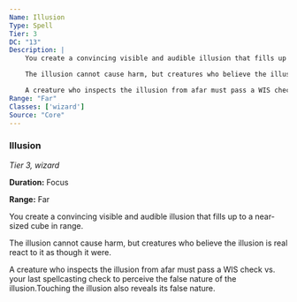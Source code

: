 ```yaml
---
Name: Illusion
Type: Spell
Tier: 3
DC: "13"
Description: |
    You create a convincing visible and audible illusion that fills up to a near-sized cube in range.

    The illusion cannot cause harm, but creatures who believe the illusion is real react to it as though it were.

    A creature who inspects the illusion from afar must pass a WIS check vs. your last spellcasting check to perceive the false nature of the illusion.Touching the illusion also reveals its false nature.Duration: "Focus"
Range: "Far"
Classes: ['wizard']
Source: "Core"
---
```


### Illusion

_Tier 3, wizard_

**Duration:** Focus

**Range:** Far

You create a convincing visible and audible illusion that fills up to a near-sized cube in range.

The illusion cannot cause harm, but creatures who believe the illusion is real react to it as though it were.

A creature who inspects the illusion from afar must pass a WIS check vs. your last spellcasting check to perceive the false nature of the illusion.Touching the illusion also reveals its false nature.

